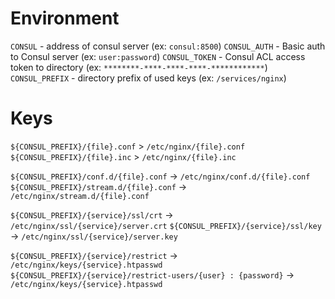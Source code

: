 # Environment

`CONSUL` - address of consul server (ex: `consul:8500`)
`CONSUL_AUTH` - Basic auth to Consul server (ex: `user:password`)
`CONSUL_TOKEN` - Consul ACL access token to directory (ex: `********-****-****-****-************`)
`CONSUL_PREFIX` - directory prefix of used keys (ex: `/services/nginx`)

# Keys

`${CONSUL_PREFIX}/{file}.conf` > `/etc/nginx/{file}.conf`
`${CONSUL_PREFIX}/{file}.inc` > `/etc/nginx/{file}.inc`

`${CONSUL_PREFIX}/conf.d/{file}.conf` -> `/etc/nginx/conf.d/{file}.conf`
`${CONSUL_PREFIX}/stream.d/{file}.conf` -> `/etc/nginx/stream.d/{file}.conf`

`${CONSUL_PREFIX}/{service}/ssl/crt` -> `/etc/nginx/ssl/{service}/server.crt`
`${CONSUL_PREFIX}/{service}/ssl/key` -> `/etc/nginx/ssl/{service}/server.key`

`${CONSUL_PREFIX}/{service}/restrict` -> `/etc/nginx/keys/{service}.htpasswd`
`${CONSUL_PREFIX}/{service}/restrict-users/{user} : {password}` -> `/etc/nginx/keys/{service}.htpasswd`
